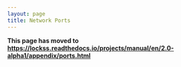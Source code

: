 ```yaml
---
layout: page
title: Network Ports
---
```


**This page has moved to <https://lockss.readthedocs.io/projects/manual/en/2.0-alpha1/appendix/ports.html>**
